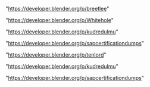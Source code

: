 "https://developer.blender.org/p/breetlee"

"https://developer.blender.org/p/Whitehole"

"https://developer.blender.org/p/kudredulmu"

"https://developer.blender.org/p/sapcertificationdumps"

 
"https://developer.blender.org/p/tenlord"


"https://developer.blender.org/p/kudredulmu"


"https://developer.blender.org/p/sapcertificationdumps"


 
